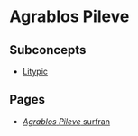 # Agrablos Pileve

## Subconcepts
* [Litypic](./AgrablosLitypicPileve.md)

## Pages
* [*Agrablos* *Pileve* surfran](../5729d764-9fc6-4dad-ba8d-31293a1817d3.md)

